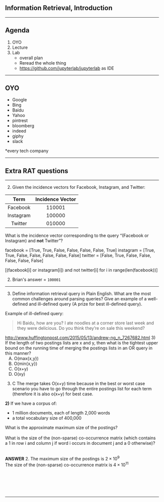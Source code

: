 Information Retrieval, Introduction
-----

----
Agenda
----

1. OYO
1. Lecture
1. Lab
    - overall plan
    - Reread the whole thing
    - https://github.com/jupyterlab/jupyterlab as IDE

---
OYO
---

- Google
- Bing 
- Baidu
- Yahoo
- pintrest
- bloomberg
- indeed
- giphy
- slack

\*every tech company



----
Extra RAT questions
---



----

2) Given the incidence vectors for Facebook, Instagram, and Twitter:  

| Term | Incidence Vector  |  
|:-------:|:------:|
| Facebook | 110001 |
| Instagram | 100000 |  
| Twitter | 010000 |  

What is the incidence vector corresponding to the query “(Facebook or Instagram) and __not__ Twitter”?


facebook = [True, True, False, False, False, False, True]
instagram = [True, True, False, False, False, False, False]
twitter = [False, True, False, False, False, False, False]

[(facebook[i] or instagram[i]) and not twitter[i] for i in range(len(facebook))]

2) Brian's answer = `100001`

----

3) Define information retrieval query in Plain English. What are the most common challenges around parsing queries? Give an example of a well-defined and ill-defined query (A prize for best ill-defined query).

Example of ill-defined query:

> Hi Baidu, how are you? I ate noodles at a corner store last week and they were delicious. Do you think they’re on sale this weekend?

http://www.huffingtonpost.com/2015/05/13/andrew-ng_n_7267682.html
3) If the length of two postings lists are x and y, then what is the tightest upper bound on the running time of merging the postings lists in an OR query in this manner?<br>
&nbsp;&nbsp; A. O(max{x,y})  
&nbsp;&nbsp; B. O(min{x,y})  
&nbsp;&nbsp; C. O(x+y)  
&nbsp;&nbsp; D. O(xy) 

3) C
The merge takes O(x+y) time because in the best or worst case scenario you have to go through the entire postings list for each term (therefore it is also o(x+y) for best case.  


__2)__ If we have a corpus of:
- 1 million documents, each of length 2,000 words
- a total vocabulary size of 400,000

What is the approximate maximum size of the postings? <br>
<br>
What is the size of the (non-sparse) co-occurrence matrix (which contains a 1 in row i and column j if word i occurs in document j and a 0 otherwise)?
<br><br>

__ANSWER__
2. The maximum size of the postings is $2\times10^9$ <br>
The size of the (non-sparse) co-occurrence matrix is $4\times10^{11}$ <br>
<br>

<br>
<br> 
<br>

----
